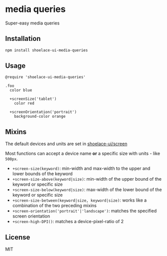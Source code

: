 # media queries

Super-easy media queries

## Installation

```sh
npm install shoelace-ui-media-queries
```

## Usage

```stylus
@require 'shoelace-ui-media-queries'

.foo
  color blue

  +screenSize('tablet')
    color red

  +screenOrientation('portrait')
    background-color orange
```

## Mixins

The default devices and units are set in [shoelace-ui/screen](http://github.com/shoelace-ui/screen)

Most functions can accept a device name __or__ a specific size with units - like `500px`.

  - `+screen-size(keyword)`: min-width and max-width to the upper and lower bounds of the keyword
  - `+screen-size-above(keyword|size)`: min-width of the upper bound of the keyword or specific size
  - `+screen-size-below(keyword|size)`: max-width of the lower bound of the keyword or specific size
  - `+screen-size-between(keyword|size, keyword|size)`: works like a combination of the two preceding mixins
  - `+screen-orientation('portrait'|'landscape')`: matches the specified screen orientation
  - `+screen-high-DPI()`: matches a device-pixel-ratio of 2

## License

MIT

